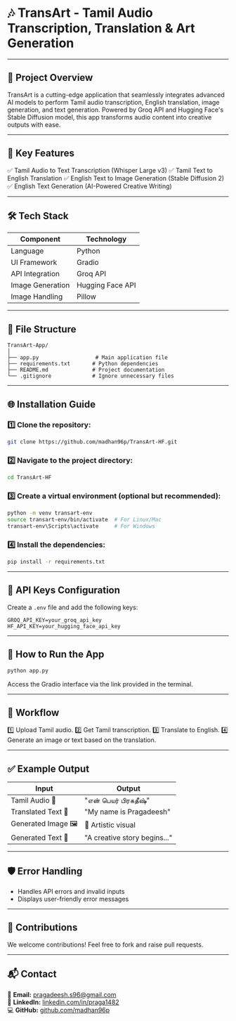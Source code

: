 # 🎶 **TransArt - Tamil Audio Transcription, Translation & Art Generation**

---

## 🌟 **Project Overview**
TransArt is a cutting-edge application that seamlessly integrates advanced AI models to perform Tamil audio transcription, English translation, image generation, and text generation. Powered by Groq API and Hugging Face's Stable Diffusion model, this app transforms audio content into creative outputs with ease.

---

## 🚀 **Key Features**
✅ Tamil Audio to Text Transcription (Whisper Large v3)
✅ Tamil Text to English Translation
✅ English Text to Image Generation (Stable Diffusion 2)
✅ English Text Generation (AI-Powered Creative Writing)

---

## 🛠️ **Tech Stack**
| Component           | Technology         |
|-----------------|--------------------|
| Language           | Python                |
| UI Framework    | Gradio                |
| API Integration | Groq API              |
| Image Generation | Hugging Face API |
| Image Handling | Pillow                  |

---

## 📂 **File Structure**
```
TransArt-App/
│
├── app.py                  # Main application file
├── requirements.txt       # Python dependencies
├── README.md              # Project documentation
└── .gitignore             # Ignore unnecessary files
```

---

## 🌐 **Installation Guide**

### 1️⃣ Clone the repository:
```bash
git clone https://github.com/madhan96p/TransArt-HF.git
```

### 2️⃣ Navigate to the project directory:
```bash
cd TransArt-HF
```

### 3️⃣ Create a virtual environment (optional but recommended):
```bash
python -m venv transart-env
source transart-env/bin/activate  # For Linux/Mac
transart-env\Scripts\activate     # For Windows
```

### 4️⃣ Install the dependencies:
```bash
pip install -r requirements.txt
```

---

## 🔑 **API Keys Configuration**
Create a `.env` file and add the following keys:
```env
GROQ_API_KEY=your_groq_api_key
HF_API_KEY=your_hugging_face_api_key
```

---

## 🎯 **How to Run the App**
```bash
python app.py
```
Access the Gradio interface via the link provided in the terminal.

---

## 🎨 **Workflow**
1️⃣ Upload Tamil audio.
2️⃣ Get Tamil transcription.
3️⃣ Translate to English.
4️⃣ Generate an image or text based on the translation.

---

## ✅ **Example Output**
| Input                 | Output                |
|-----------------|---------------------|
| Tamil Audio 🎵 | "என் பெயர் பிரகதீஷ்" |
| Translated Text 📜 | "My name is Pragadeesh" |
| Generated Image 🖼️ | 🎨 Artistic visual |
| Generated Text 📝 | "A creative story begins..." |

---

## 🛡️ **Error Handling**
- Handles API errors and invalid inputs
- Displays user-friendly error messages

---

## 🤝 **Contributions**
We welcome contributions! Feel free to fork and raise pull requests.

---

## 📬 **Contact**
📧 **Email:** pragadeesh.s96@gmail.com  
🔗 **LinkedIn:** [linkedin.com/in/praga1482](https://linkedin.com/in/praga1482)  
💻 **GitHub:** [github.com/madhan96p](https://github.com/madhan96p)

